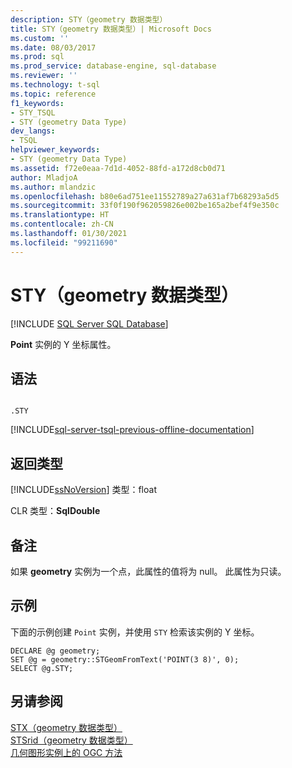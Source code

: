 ```yaml
---
description: STY（geometry 数据类型）
title: STY（geometry 数据类型）| Microsoft Docs
ms.custom: ''
ms.date: 08/03/2017
ms.prod: sql
ms.prod_service: database-engine, sql-database
ms.reviewer: ''
ms.technology: t-sql
ms.topic: reference
f1_keywords:
- STY_TSQL
- STY (geometry Data Type)
dev_langs:
- TSQL
helpviewer_keywords:
- STY (geometry Data Type)
ms.assetid: f72e0eaa-7d1d-4052-88fd-a172d8cb0d71
author: MladjoA
ms.author: mlandzic
ms.openlocfilehash: b80e6ad751ee11552789a27a631af7b68293a5d5
ms.sourcegitcommit: 33f0f190f962059826e002be165a2bef4f9e350c
ms.translationtype: HT
ms.contentlocale: zh-CN
ms.lasthandoff: 01/30/2021
ms.locfileid: "99211690"
---
```

# <a name="sty-geometry-data-type"></a>STY（geometry 数据类型）
[!INCLUDE [SQL Server SQL Database](../../includes/applies-to-version/sql-asdb.md)]

**Point** 实例的 Y 坐标属性。
  
## <a name="syntax"></a>语法  
  
```  
  
.STY  
```  
  
[!INCLUDE[sql-server-tsql-previous-offline-documentation](../../includes/sql-server-tsql-previous-offline-documentation.md)]

## <a name="return-types"></a>返回类型
 [!INCLUDE[ssNoVersion](../../includes/ssnoversion-md.md)] 类型：float  
  
 CLR 类型：**SqlDouble**  
  
## <a name="remarks"></a>备注  
 如果 **geometry** 实例为一个点，此属性的值将为 null。 此属性为只读。  
  
## <a name="examples"></a>示例  
 下面的示例创建 `Point` 实例，并使用 `STY` 检索该实例的 Y 坐标。  
  
```  
DECLARE @g geometry;  
SET @g = geometry::STGeomFromText('POINT(3 8)', 0);  
SELECT @g.STY;  
```  
  
## <a name="see-also"></a>另请参阅  
 [STX（geometry 数据类型）](../../t-sql/spatial-geometry/stx-geometry-data-type.md)   
 [STSrid（geometry 数据类型）](../../t-sql/spatial-geometry/stsrid-geometry-data-type.md)   
 [几何图形实例上的 OGC 方法](../../t-sql/spatial-geometry/ogc-methods-on-geometry-instances.md)  
  
  

